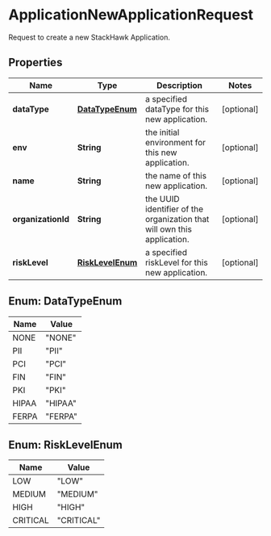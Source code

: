 

# ApplicationNewApplicationRequest

Request to create a new StackHawk Application.

## Properties

Name | Type | Description | Notes
------------ | ------------- | ------------- | -------------
**dataType** | [**DataTypeEnum**](#DataTypeEnum) | a specified dataType for this new application. |  [optional]
**env** | **String** | the initial environment for this new application. |  [optional]
**name** | **String** | the name of this new application. |  [optional]
**organizationId** | **String** | the UUID identifier of the organization that will own this application. |  [optional]
**riskLevel** | [**RiskLevelEnum**](#RiskLevelEnum) | a specified riskLevel for this new application. |  [optional]



## Enum: DataTypeEnum

Name | Value
---- | -----
NONE | &quot;NONE&quot;
PII | &quot;PII&quot;
PCI | &quot;PCI&quot;
FIN | &quot;FIN&quot;
PKI | &quot;PKI&quot;
HIPAA | &quot;HIPAA&quot;
FERPA | &quot;FERPA&quot;



## Enum: RiskLevelEnum

Name | Value
---- | -----
LOW | &quot;LOW&quot;
MEDIUM | &quot;MEDIUM&quot;
HIGH | &quot;HIGH&quot;
CRITICAL | &quot;CRITICAL&quot;



